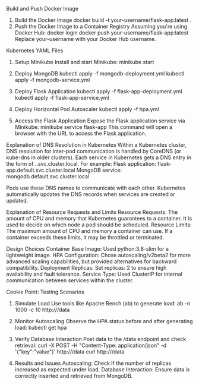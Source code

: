 Build and Push Docker Image
1. Build the Docker Image
docker build -t your-username/flask-app:latest .
2. Push the Docker Image to a Container Registry
Assuming you're using Docker Hub:
docker login
docker push your-username/flask-app:latest
Replace your-username with your Docker Hub username.

Kubernetes YAML Files
1. Setup Minikube
Install and start Minikube:
minikube start

3. Deploy MongoDB
kubectl apply -f mongodb-deployment.yml
kubectl apply -f mongodb-service.yml

5. Deploy Flask Application
kubectl apply -f flask-app-deployment.yml
kubectl apply -f flask-app-service.yml

7. Deploy Horizontal Pod Autoscaler
kubectl apply -f hpa.yml

5. Access the Flask Application
Expose the Flask application service via Minikube:
minikube service flask-app
This command will open a browser with the URL to access the Flask application.   

Explanation of DNS Resolution in Kubernetes
Within a Kubernetes cluster, DNS resolution for inter-pod communication is handled by CoreDNS (or kube-dns in older clusters). Each service in Kubernetes gets a DNS entry in the form of <service-name>.<namespace>.svc.cluster.local. For example:
Flask application: flask-app.default.svc.cluster.local
MongoDB service: mongodb.default.svc.cluster.local

Pods use these DNS names to communicate with each other. Kubernetes automatically updates the DNS records when services are created or updated.

Explanation of Resource Requests and Limits
Resource Requests: The amount of CPU and memory that Kubernetes guarantees to a container. It is used to decide on which node a pod should be scheduled.
Resource Limits: The maximum amount of CPU and memory a container can use. If a container exceeds these limits, it may be throttled or terminated.

Design Choices
Container Base Image: Used python:3.8-slim for a lightweight image.
HPA Configuration: Chose autoscaling/v2beta2 for more advanced scaling capabilities, but provided alternatives for backward compatibility.
Deployment Replicas: Set replicas: 2 to ensure high availability and fault tolerance.
Service Type: Used ClusterIP for internal communication between services within the cluster.

Cookie Point: Testing Scenarios
1. Simulate Load
Use tools like Apache Bench (ab) to generate load:
ab -n 1000 -c 10 http://<minikube-ip>/data

2. Monitor Autoscaling
Observe the HPA status before and after generating load:
kubectl get hpa

3. Verify Database Interaction
Post data to the /data endpoint and check retrieval:
curl -X POST -H "Content-Type: application/json" -d '{"key":"value"}' http://<minikube-ip>/data
curl http://<minikube-ip>/data

4. Results and Issues
Autoscaling: Check if the number of replicas increased as expected under load.
Database Interaction: Ensure data is correctly inserted and retrieved from MongoDB.
